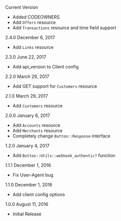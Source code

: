 Current Version
  - Added CODEOWNERS
  - Add `Offers` resource
  - Add `Transactions` resource and time field support

2.4.0 December 6, 2017
  - Add `Links` resource

2.3.0 June 22, 2017
  - Add api_version to Client config

2.2.0 March 29, 2017
  - Add GET support for `Customers` resource

2.1.0 March 29, 2017
  - Add `Customers` resource

2.0.0 January 6, 2017
  - Add `Accounts` resource
  - Add `Merchants` resource
  - Completely change `Button::Response` interface

1.2.0 January 4, 2017
  - Add `Button::Utils::webhook_authentic?` function

1.1.1 December 1, 2016
 - Fix User-Agent bug

1.1.0 December 1, 2016
  - Add client config options

1.0.0 August 11, 2016
  - Initial Release
